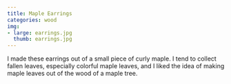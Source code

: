 ```yaml
---
title: Maple Earrings
categories: wood
img:
- large: earrings.jpg
  thumb: earrings.jpg
---
```


I made these earrings out of a small piece of curly maple. I tend to collect fallen leaves, especially colorful maple leaves, and I liked the idea of making maple leaves out of the wood of a maple tree.
